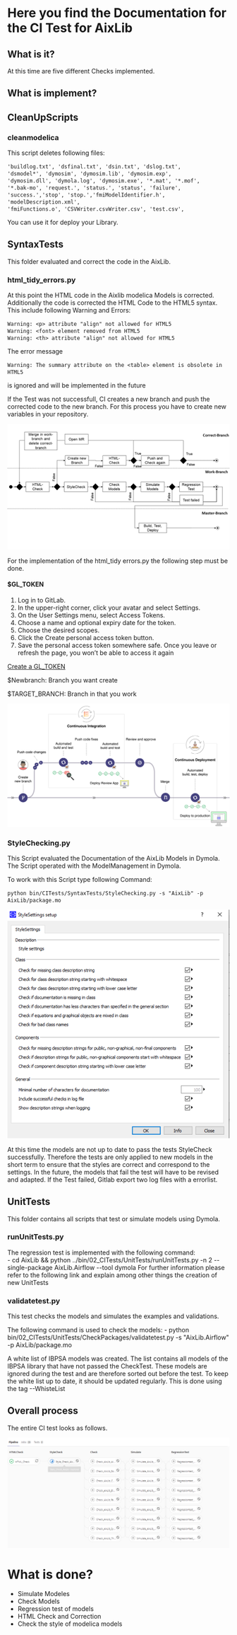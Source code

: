 # Here you find the Documentation for the CI Test for AixLib
## What is it?
At this time are five different Checks implemented. 




## What is implement?

## CleanUpScripts
 
### cleanmodelica

This script deletes following files:

	'buildlog.txt', 'dsfinal.txt', 'dsin.txt', 'dslog.txt', 
	'dsmodel*', 'dymosim', 'dymosim.lib', 'dymosim.exp', 
	'dymosim.dll', 'dymola.log', 'dymosim.exe', '*.mat', '*.mof', 
	'*.bak-mo', 'request.', 'status.', 'status', 'failure', 
	'success.','stop', 'stop.','fmiModelIdentifier.h', 'modelDescription.xml',
	'fmiFunctions.o', 'CSVWriter.csvWriter.csv', 'test.csv',

You can use it for deploy your Library.
## SyntaxTests
This folder evaluated and correct the code in the AixLib. 

### html_tidy_errors.py
At this point the HTML code in the Aixlib modelica Models is corrected.
Additionally the code is corrected  the HTML Code to the HTML5 syntax. This include following Warning and Errors: 

	Warning: <p> attribute "align" not allowed for HTML5
	Warning: <font> element removed from HTML5
	Warning: <th> attribute "align" not allowed for HTML5

The error message 

	Warning: The summary attribute on the <table> element is obsolete in HTML5 

is ignored and will be implemented in the future
	
   
If the Test was not successfull, CI creates a new branch and push the corrected code to the new branch. 
For this process you have to create new variables in your repository.

![E.ON EBC RWTH Aachen University](../04_Documentation/Images/PipelineProcess.png)


For the implementation of the html_tidy errors.py the following step must be done.


#### $GL_TOKEN
1. Log in to GitLab.
2. In the upper-right corner, click your avatar and select Settings.
3. On the User Settings menu, select Access Tokens.
4. Choose a name and optional expiry date for the token.
5. Choose the desired scopes.
6. Click the Create personal access token button.
7. Save the personal access token somewhere safe. Once you leave or refresh the page, you won’t be able to access it again

[Create a GL_TOKEN](https://docs.gitlab.com/ce/user/profile/personal_access_tokens.html#creating-a-personal-access-token)



$Newbranch: Branch you want create

$TARGET_BRANCH: Branch in that you work


![E.ON EBC RWTH Aachen University](../04_Documentation/Images/CreateNewBranch.png)

### StyleChecking.py


This Script evaluated the Documentation of the AixLib Models in Dymola. The Script operated with the ModelManagement in Dymola. 



To work with this Script type following Command:

	python bin/CITests/SyntaxTests/StyleChecking.py -s "AixLib" -p AixLib/package.mo 


![E.ON EBC RWTH Aachen University](../04_Documentation/Images/ModelManagement_StyleChecking.PNG)

At this time the models are not up to date to pass the tests StyleCheck successfully. Therefore the tests are only applied to new models in the short term to ensure that the styles are correct and correspond to the settings.
In the future, the models that fail the test will have to be revised and adapted.
If the Test failed, Gitlab export two log files with a errorlist.


## UnitTests
This folder contains all scripts that test or simulate models using Dymola.	

### runUnitTests.py
The regression test is implemented with the following command:	
	-  cd AixLib && python ../bin/02_CITests/UnitTests/runUnitTests.py -n 2 --single-package AixLib.Airflow --tool dymola
For further information please refer to the following link and explain among other things the creation of new UnitTests




### validatetest.py
This test checks the models and simulates the examples and validations. 

The following command is used to check the models:
	- python bin/02_CITests/UnitTests/CheckPackages/validatetest.py -s "AixLib.Airflow" -p AixLib/package.mo 

A white list of IBPSA models was created. The list contains all models of the IBPSA library that have not passed the CheckTest. These models are ignored during the test and are therefore sorted out before the test. 
To keep the white list up to date, it should be updated regularly. This is done using the tag --WhisteList

## Overall process

The entire CI test looks as follows.

![E.ON EBC RWTH Aachen University](../04_Documentation/Images/Pipeline.PNG)


# What is done?

- Simulate Modeles
- Check Models
- Regression test of models
- HTML Check and Correction
- Check the style of modelica models

